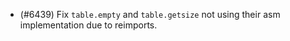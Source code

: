 - (#6439) Fix `table.empty` and `table.getsize` not using their asm implementation due to reimports.